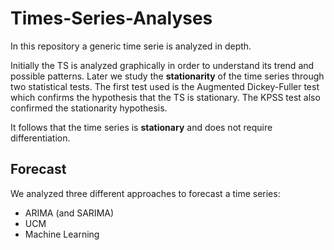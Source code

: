 # Times-Series-Analyses
In this repository a generic time serie is analyzed in depth.

Initially the TS is analyzed graphically in order to understand its trend and possible patterns.
Later we study the **stationarity** of the time series through two statistical tests. The first test used is the Augmented Dickey-Fuller test which confirms the hypothesis that the TS is stationary. The KPSS test also confirmed the stationarity hypothesis.

It follows that the time series is **stationary** and does not require differentiation.

## Forecast
We analyzed three different approaches to forecast a time series:
- ARIMA (and SARIMA)
- UCM
- Machine Learning
